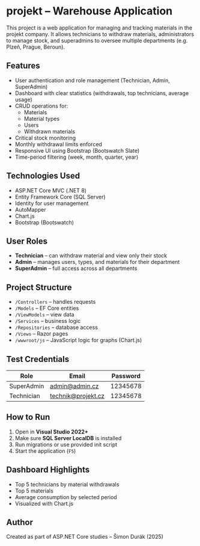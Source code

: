 # projekt – Warehouse Application

This project is a web application for managing and tracking materials in the projekt company. It allows technicians to withdraw materials, administrators to manage stock, and superadmins to oversee multiple departments (e.g. Plzeň, Prague, Beroun).

## Features

- User authentication and role management (Technician, Admin, SuperAdmin)
- Dashboard with clear statistics (withdrawals, top technicians, average usage)
- CRUD operations for:
  - Materials
  - Material types
  - Users
  - Withdrawn materials
- Critical stock monitoring
- Monthly withdrawal limits enforced
- Responsive UI using Bootstrap (Bootswatch Slate)
- Time-period filtering (week, month, quarter, year)

## Technologies Used

- ASP.NET Core MVC (.NET 8)
- Entity Framework Core (SQL Server)
- Identity for user management
- AutoMapper
- Chart.js
- Bootstrap (Bootswatch)

## User Roles

- **Technician** – can withdraw material and view only their stock
- **Admin** – manages users, types, and materials for their department
- **SuperAdmin** – full access across all departments

## Project Structure

- `/Controllers` – handles requests
- `/Models` – EF Core entities
- `/ViewModels` – view data
- `/Services` – business logic
- `/Repositories` – database access
- `/Views` – Razor pages
- `/wwwroot/js` – JavaScript logic for graphs (Chart.js)

## Test Credentials

| Role         | Email              | Password  |
|--------------|--------------------|-----------|
| SuperAdmin   | admin@admin.cz     | 12345678  |
| Technician   | technik@projekt.cz | 12345678  |

## How to Run

1. Open in **Visual Studio 2022+**
2. Make sure **SQL Server LocalDB** is installed
3. Run migrations or use provided init script
4. Start the application (`F5`)

## Dashboard Highlights

- Top 5 technicians by material withdrawals
- Top 5 materials
- Average consumption by selected period
- Visualized with Chart.js

## Author

Created as part of ASP.NET Core studies – Šimon Durák (2025)
